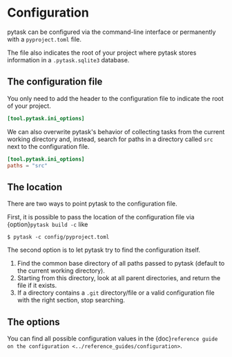 # Configuration

pytask can be configured via the command-line interface or permanently with a
`pyproject.toml` file.

The file also indicates the root of your project where pytask stores information in a
`.pytask.sqlite3` database.

## The configuration file

You only need to add the header to the configuration file to indicate the root of your
project.

```toml
[tool.pytask.ini_options]
```

We can also overwrite pytask's behavior of collecting tasks from the current working
directory and, instead, search for paths in a directory called `src` next to the
configuration file.

```toml
[tool.pytask.ini_options]
paths = "src"
```

## The location

There are two ways to point pytask to the configuration file.

First, it is possible to pass the location of the configuration file via
{option}`pytask build -c` like

```console
$ pytask -c config/pyproject.toml
```

The second option is to let pytask try to find the configuration itself.

1. Find the common base directory of all paths passed to pytask (default to the current
   working directory).
2. Starting from this directory, look at all parent directories, and return the file if
   it exists.
3. If a directory contains a `.git` directory/file or a valid configuration file with
   the right section, stop searching.

## The options

You can find all possible configuration values in the
{doc}`reference guide on the configuration <../reference_guides/configuration>`.
